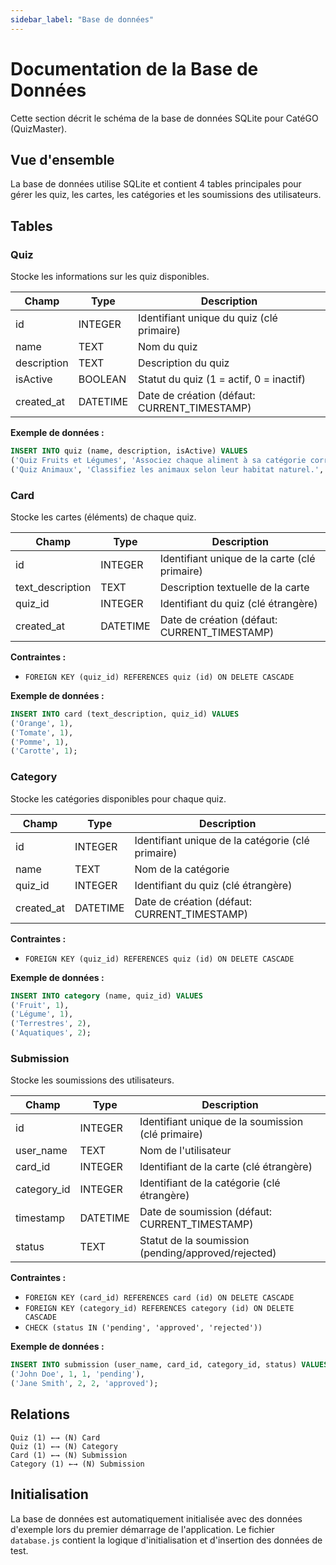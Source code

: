 ```yaml
---
sidebar_label: "Base de données"
---
```


# Documentation de la Base de Données

Cette section décrit le schéma de la base de données SQLite pour CatéGO (QuizMaster).

## Vue d'ensemble

La base de données utilise SQLite et contient 4 tables principales pour gérer les quiz, les cartes, les catégories et les soumissions des utilisateurs.

## Tables

### Quiz

Stocke les informations sur les quiz disponibles.

| Champ        | Type     | Description                                    |
|--------------|----------|------------------------------------------------|
| id           | INTEGER  | Identifiant unique du quiz (clé primaire)     |
| name         | TEXT     | Nom du quiz                                    |
| description  | TEXT     | Description du quiz                            |
| isActive     | BOOLEAN  | Statut du quiz (1 = actif, 0 = inactif)       |
| created_at   | DATETIME | Date de création (défaut: CURRENT_TIMESTAMP)  |

**Exemple de données :**
```sql
INSERT INTO quiz (name, description, isActive) VALUES 
('Quiz Fruits et Légumes', 'Associez chaque aliment à sa catégorie correcte.', 1),
('Quiz Animaux', 'Classifiez les animaux selon leur habitat naturel.', 1);
```

### Card

Stocke les cartes (éléments) de chaque quiz.

| Champ            | Type     | Description                                    |
|------------------|----------|------------------------------------------------|
| id               | INTEGER  | Identifiant unique de la carte (clé primaire) |
| text_description | TEXT     | Description textuelle de la carte              |
| quiz_id          | INTEGER  | Identifiant du quiz (clé étrangère)           |
| created_at       | DATETIME | Date de création (défaut: CURRENT_TIMESTAMP)  |

**Contraintes :**
- `FOREIGN KEY (quiz_id) REFERENCES quiz (id) ON DELETE CASCADE`

**Exemple de données :**
```sql
INSERT INTO card (text_description, quiz_id) VALUES 
('Orange', 1),
('Tomate', 1),
('Pomme', 1),
('Carotte', 1);
```

### Category

Stocke les catégories disponibles pour chaque quiz.

| Champ      | Type     | Description                                    |
|------------|----------|------------------------------------------------|
| id         | INTEGER  | Identifiant unique de la catégorie (clé primaire) |
| name       | TEXT     | Nom de la catégorie                            |
| quiz_id    | INTEGER  | Identifiant du quiz (clé étrangère)           |
| created_at | DATETIME | Date de création (défaut: CURRENT_TIMESTAMP)  |

**Contraintes :**
- `FOREIGN KEY (quiz_id) REFERENCES quiz (id) ON DELETE CASCADE`

**Exemple de données :**
```sql
INSERT INTO category (name, quiz_id) VALUES 
('Fruit', 1),
('Légume', 1),
('Terrestres', 2),
('Aquatiques', 2);
```

### Submission

Stocke les soumissions des utilisateurs.

| Champ       | Type     | Description                                    |
|-------------|----------|------------------------------------------------|
| id          | INTEGER  | Identifiant unique de la soumission (clé primaire) |
| user_name   | TEXT     | Nom de l'utilisateur                           |
| card_id     | INTEGER  | Identifiant de la carte (clé étrangère)       |
| category_id | INTEGER  | Identifiant de la catégorie (clé étrangère)   |
| timestamp   | DATETIME | Date de soumission (défaut: CURRENT_TIMESTAMP) |
| status      | TEXT     | Statut de la soumission (pending/approved/rejected) |

**Contraintes :**
- `FOREIGN KEY (card_id) REFERENCES card (id) ON DELETE CASCADE`
- `FOREIGN KEY (category_id) REFERENCES category (id) ON DELETE CASCADE`
- `CHECK (status IN ('pending', 'approved', 'rejected'))`

**Exemple de données :**
```sql
INSERT INTO submission (user_name, card_id, category_id, status) VALUES 
('John Doe', 1, 1, 'pending'),
('Jane Smith', 2, 2, 'approved');
```

## Relations

```
Quiz (1) ←→ (N) Card
Quiz (1) ←→ (N) Category
Card (1) ←→ (N) Submission
Category (1) ←→ (N) Submission
```


## Initialisation

La base de données est automatiquement initialisée avec des données d'exemple lors du premier démarrage de l'application. Le fichier `database.js` contient la logique d'initialisation et d'insertion des données de test.